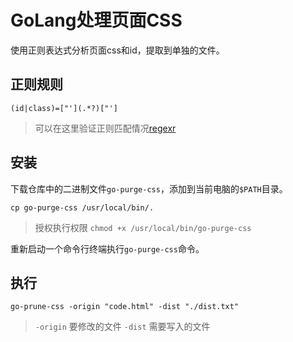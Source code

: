 # GoLang处理页面CSS

使用正则表达式分析页面css和id，提取到单独的文件。

## 正则规则

```
(id|class)=["'](.*?)["']
```

> 可以在这里验证正则匹配情况[regexr](https://regexr.com/)

## 安装

下载仓库中的二进制文件`go-purge-css`，添加到当前电脑的`$PATH`目录。

```
cp go-purge-css /usr/local/bin/.
```

> 授权执行权限 `chmod +x /usr/local/bin/go-purge-css`

重新启动一个命令行终端执行`go-purge-css`命令。

## 执行

```
go-prune-css -origin "code.html" -dist "./dist.txt"
```
> `-origin` 要修改的文件
> `-dist` 需要写入的文件
